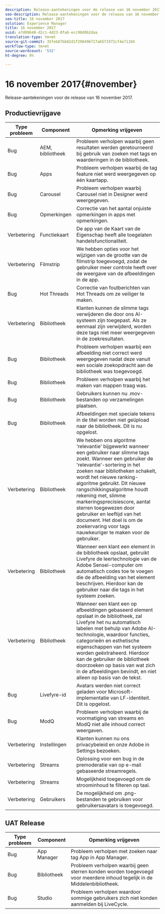```yaml
---
description: Release-aantekeningen voor de release van 16 november 2017.
seo-description: Release-aantekeningen voor de release van 16 november 2017.
seo-title: 16 november 2017
solution: Experience Manager
title: 16 november 2017
uuid: e7d09640-d2c1-4d23-8fa6-ecc90d0b2daa
translation-type: tm+mt
source-git-commit: 35feb87bb82d1f298496717a65f1972cf4e71104
workflow-type: tm+mt
source-wordcount: '532'
ht-degree: 0%

---
```



# 16 november 2017{#november}

Release-aantekeningen voor de release van 16 november 2017.

## Productievrijgave

| **Type probleem** | **Component** | **Opmerking vrijgeven** |
|---|---|---|
| Bug | AEM, bibliotheek | Probleem verholpen waarbij geen resultaten werden geretourneerd bij gebruik van zoeken met tags en waarderingen in de bibliotheek. |
| Bug | Apps | Probleem verholpen waarbij de tag feature niet werd weergegeven op één kaartapp. |
| Bug | Carousel | Probleem verholpen waarbij Carousel niet in Designer werd weergegeven. |
| Bug | Opmerkingen | Correctie van het aantal onjuiste opmerkingen in apps met opmerkingen. |
| Verbetering | Functiekaart | De app van de Kaart van de Eigenschap heeft alle toegelaten handelsfunctionaliteit. |
| Verbetering | Filmstrip | We hebben opties voor het wijzigen van de grootte van de filmstrip toegevoegd, zodat de gebruiker meer controle heeft over de weergave van de afbeeldingen in de app. |
| Bug | Hot Threads | Correctie van foutberichten van Hot Threads om ze veiliger te maken. |
| Verbetering | Bibliotheek | Klanten kunnen de slimme tags verwijderen die door ons AI-systeem zijn toegepast. Als ze eenmaal zijn verwijderd, worden deze tags niet meer weergegeven in de zoekresultaten. |
| Bug | Bibliotheek | Probleem verholpen waarbij een afbeelding niet correct werd weergegeven nadat deze vanuit een sociale zoekopdracht aan de bibliotheek was toegevoegd. |
| Bug | Bibliotheek | Probleem verholpen waarbij het maken van mappen traag was. |
| Bug | Bibliotheek | Gebruikers kunnen nu .mov-bestanden op verzamelingen plaatsen. |
| Bug | Bibliotheek | Afbeeldingen met speciale tekens in de titel worden niet geüpload naar de bibliotheek. Dit is nu opgelost. |
| Verbetering | Bibliotheek | We hebben ons algoritme &#39;relevantie&#39; bijgewerkt wanneer een gebruiker naar slimme tags zoekt. Wanneer een gebruiker de &#39;relevantie&#39;-sortering in het zoeken naar bibliotheken schakelt, wordt het nieuwe ranking-algoritme gebruikt. Dit nieuwe rangschikkingsalgoritme houdt rekening met, slimme markeringsprecisiescore, aantal sterren toegewezen door gebruiker en leeftijd van het document. Het doel is om de zoekervaring voor tags nauwkeuriger te maken voor de gebruiker. |
| Verbetering | Bibliotheek | Wanneer een klant een element in de bibliotheek opslaat, gebruikt Livefyre de leertechnologie van de Adobe Sensei-computer om automatisch codes toe te voegen die de afbeelding van het element beschrijven. Hierdoor kan de gebruiker naar die tags in het systeem zoeken. |
| Verbetering | Bibliotheek | Wanneer een klant een op afbeeldingen gebaseerd element opslaat in de bibliotheek, zal Livefyre het nu automatisch labelen met behulp van Adobe AI-technologie, waardoor functies, categorieën en esthetische eigenschappen van het systeem worden geëxtraheerd. Hierdoor kan de gebruiker de bibliotheek doorzoeken op basis van wat zich in de afbeeldingen bevindt, en niet alleen op basis van de tekst. |
| Bug | Livefyre-id | Avatars werden niet correct geladen voor Microsoft-implementatie van LF-identiteit. Dit is opgelost. |
| Bug | ModQ | Probleem verholpen waarbij de voormatiging van streams en ModQ niet alle inhoud correct weergaven. |
| Verbetering | Instellingen | Klanten kunnen nu ons privacybeleid en onze Adobe in Settings bezoeken. |
| Verbetering | Streams | Oplossing voor een bug in de premoderatie van op e-mail gebaseerde streamregels. |
| Verbetering | Streams | Mogelijkheid toegevoegd om de stroominhoud te filteren op taal. |
| Verbetering | Gebruikers | De mogelijkheid om .png-bestanden te gebruiken voor gebruikersavatars is toegevoegd. |

## UAT Release

| **Type probleem** | **Component** | **Opmerking vrijgeven** |
|---|---|---|
| Bug | App Manager | Probleem verholpen met zoeken naar tag App in App Manager. |
| Bug | Bibliotheek | Probleem verholpen waarbij geen sterren konden worden toegevoegd voor meerdere inhoud tegelijk in de Middelenbibliotheek. |
| Bug | Studio | Probleem verholpen waardoor sommige gebruikers zich niet konden aanmelden bij LiveCycle. |

